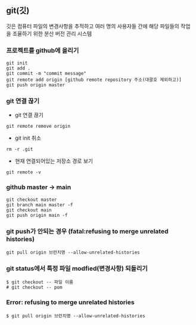 ## git(깃)
  깃은 컴퓨터 파일의 변경사항을 추적하고 여러 명의 사용자들 간에 해당 파일들의 작업을 조율하기 위한 분산 버전 관리 시스템

### 프로젝트를 github에 올리기
```
git init
git add .
git commit -m "commit message"
git remote add origin [github remote repository 주소(대괄호 제외하고)]
git push origin master
```

### git 연결 끊기
- git 연결 끊기
```
git remote remove origin
```
- git init 취소
```
rm -r .git
```
- 현재 연결되어있는 저장소 경로 보기
```
git remote -v
```

### github master -> main
```
git checkout master
git branch main master -f
git checkout main
git push origin main -f
```  

### git push가 안되는 경우 (fatal:refusing to merge unrelated histories)
```
git pull origin 브런치명 --allow-unrelated-histories
```  

### git status에서 특정 파일 modfied(변경사항) 되돌리기
```
$ git checkout -- 파일 이름
# git checkout -- pom
```  

### Error: refusing to merge unrelated histories
```
$ git pull origin 브런치명 --allow-unrelated-histories
```


